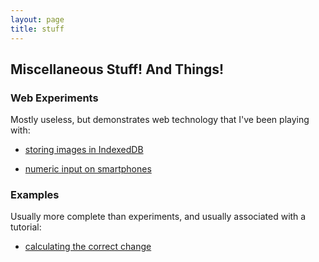 ```yaml
---
layout: page
title: stuff
---
```


## Miscellaneous Stuff! And Things!

### Web Experiments

Mostly useless, but demonstrates web technology that I've been playing with:

- [storing images in IndexedDB](/web-experiments/indexeddb-images/)

- [numeric input on smartphones](/web-experiments/input-type-number/)

### Examples

Usually more complete than experiments, and usually associated with a tutorial:

- [calculating the correct change](/examples/change-calculator/)
